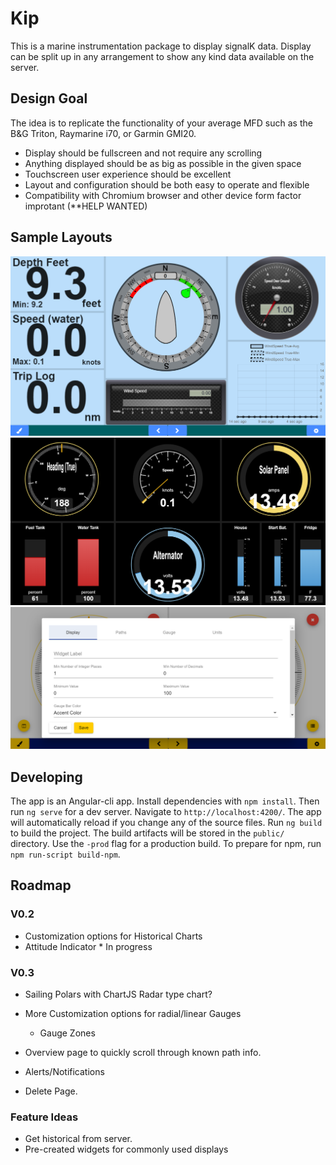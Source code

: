 # Kip

This is a marine instrumentation package to display signalK data. Display can be split up in any arrangement to show any kind data available on the server. 

## Design Goal

The idea is to replicate the functionality of your average MFD such as the B&G Triton, Raymarine i70, or Garmin GMI20.
- Display should be fullscreen and not require any scrolling
- Anything displayed should be as big as possible in the given space
- Touchscreen user experience should be excellent
- Layout and configuration should be both easy to operate and flexible
- Compatibility with Chromium browser and other device form factor improtant (**HELP WANTED)  

## Sample Layouts

<p align="center"><img src="./GaugeSample0.png"><img src="./GaugeSample1.png"><img src="./GaugeSample2.png"></p>

## Developing

The app is an Angular-cli app. Install dependencies with `npm install`. Then run `ng serve` for a dev server. Navigate to `http://localhost:4200/`. The app will automatically reload if you change any of the source files. Run `ng build` to build the project. The build artifacts will be stored in the `public/` directory. Use the `-prod` flag for a production build. To prepare for npm, run `npm run-script build-npm`.



## Roadmap



### V0.2
* Customization options for Historical Charts
* Attitude Indicator * In progress

### V0.3
 * Sailing Polars with ChartJS Radar type chart?
 * More Customization options for radial/linear Gauges
    * Gauge Zones
 
 * Overview page to quickly scroll through known path info.
 * Alerts/Notifications
 * Delete Page.
 
### Feature Ideas
 * Get historical from server.
 * Pre-created widgets for commonly used displays

 
